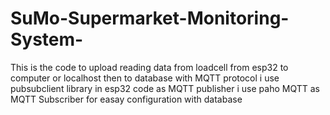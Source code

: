 # SuMo-Supermarket-Monitoring-System-
This is the code to upload reading data from loadcell from esp32 to computer or localhost then to database with MQTT protocol
i use pubsubclient library in esp32 code as MQTT publisher
i use paho MQTT as MQTT Subscriber for easay configuration with database
